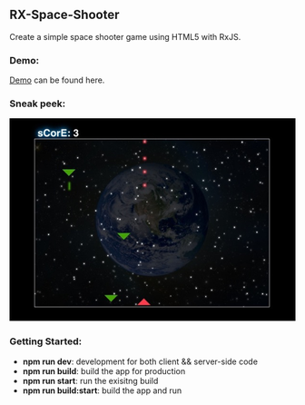 ## RX-Space-Shooter
Create a simple space shooter game using HTML5 with RxJS.

### Demo:
[Demo](https://rx-space-shooter.herokuapp.com/) can be found here.

### Sneak peek:
![Screenshot_01](/public/assets/readme_01.jpg?raw=true)


### Getting Started:
<ul>
    <li><b>npm run dev</b>: development for both client && server-side code</li>
    <li><b>npm run build</b>: build the app for production</li>
    <li><b>npm run start</b>: run the exisitng build</li>
    <li><b>npm run build:start</b>: build the app and run</li>
</ul>
